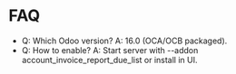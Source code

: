 # FAQ

- Q: Which Odoo version? A: 16.0 (OCA/OCB packaged).
- Q: How to enable? A: Start server with --addon account_invoice_report_due_list or install in UI.
